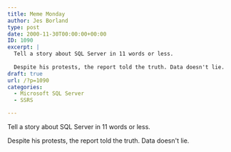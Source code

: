 ```yaml
---
title: Meme Monday
author: Jes Borland
type: post
date: 2000-11-30T00:00:00+00:00
ID: 1090
excerpt: |
  Tell a story about SQL Server in 11 words or less. 
  
  Despite his protests, the report told the truth. Data doesn't lie.
draft: true
url: /?p=1090
categories:
  - Microsoft SQL Server
  - SSRS

---
```

Tell a story about SQL Server in 11 words or less. 

Despite his protests, the report told the truth. Data doesn't lie.